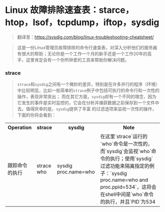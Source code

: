 # Linux 故障排除速查表：starce，htop，lsof，tcpdump，iftop，sysdig
> 翻译至：https://sysdig.com/blog/linux-troubleshooting-cheatsheet/

> 这是一份Linux管理员故障排除的命令行速查表，对深入分析他们的服务器有很大的帮助；无论你是一个工作一个月的新手还是一个工作20年的高手，这里肯定会有一个你所钟爱的工具来帮助你解决问题。

### strace
> `strace`和`sysdig`之间有一个微妙的差异，特别是在许多并行的程序（环境）中比较明显，比如一些简单的`strace`例子中包括可执行的命令行和一次性的操作，表现非常突出；
而在其它方面，`sysdig`却有一个不同的理念，因为它发生的事件是实时监控的，它会在分析并捕获数据之前保存到一个文件中去。值得庆幸的是，`sysdig`提供了丰富
的过滤选项来监视一次性的操作，下面的你将会看到：

<table>
  <tr>
    <th>Operation</th>
    <th>strace</th>
    <th>sysdig</th>
    <th>Note</th>
  </tr>
  <tr>
    <td>跟踪命令的执行</td>
    <td>strace who</td>
    <td>sysdig proc.name=who</td>
    <td>在这里`strace`运行的`who`命令是一次性的，而`sysdig`会监视`who`命令的执行；使用`sysdig`过滤功能来隔离指定的例子：`sysdig proc.name=who and proc.ppid=534`，这将会在shell中间是`who`命令的执行，并且`PID`为534</td>
  </tr>
</table>

